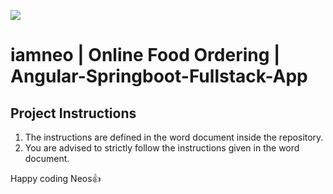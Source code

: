 ![](https://bn1305files.storage.live.com/y4mzAYxmbIIC_nmvccsxcMxIn078c3vVvo2hjmltqaoRhEtWlZnI3JdbZUICY8PZjRjDjzi6d47a7zaC2NaTN9AaLfskm8L0JfZYbvlVV9x9FK4MITpOUlH2De2JA_E0Cx8wETaL1rGxOma5KhqurIUC9RHIZDz5CTBIExxgZ37CNy0EUsamWWWsrg03qQy3hRe?width=369&height=137&cropmode=none)
# iamneo | Online Food Ordering | Angular-Springboot-Fullstack-App

## Project Instructions
1. The instructions are defined in the word document inside the repository.
2. You are advised to strictly follow the instructions given in the word document.

Happy coding Neos:thumbsup:
